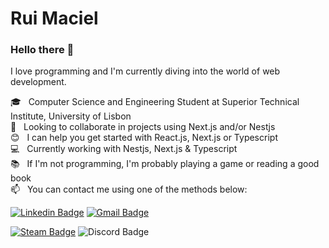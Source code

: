 # Rui Maciel

### Hello there 👋
I love programming and I'm currently diving into the world of web development.

 :mortar_board:  &nbsp; Computer Science and Engineering Student at Superior Technical Institute, University of Lisbon
 <br/> :purple_heart: &nbsp; Looking to collaborate in projects using Next.js and/or Nestjs
 <br/> :blush: &nbsp; I can help you get started with React.js, Next.js or Typescript
 <br/> :computer: &nbsp; Currently working with Nestjs, Next.js & Typescript
 <br/> :books:  &nbsp; If I'm not programming, I'm probably playing a game or reading a good book
 <br/> :mailbox: &nbsp; You can contact me using one of the methods below: 
 
[![Linkedin Badge](https://img.shields.io/badge/-Rui%20Maciel-blue?style=flat-square&logo=Linkedin&logoColor=white&link=https://www.linkedin.com/in/ruigouveiamaciel/)](https://www.linkedin.com/in/ruigmaciel/) 
[![Gmail Badge](https://img.shields.io/badge/-ruigouveiamaciel@gmail.com-c14438?style=flat-square&logo=Gmail&logoColor=white&link=mailto:ruigouveiamaciel@gmail.com)](mailto:ruigouveiamaciel@gmail.com)

[![Steam Badge](https://img.shields.io/badge/-SmOkEwOw-171a21?style=flat-square&logo=Steam&logoColor=white&link=https://steamcommunity.com/id/SmOkEwOw/)](https://steamcommunity.com/id/SmOkEwOw/)
![Discord Badge](https://img.shields.io/badge/-SmOkEwOw%230398-7289da?style=flat-square&logo=Discord&logoColor=white)
